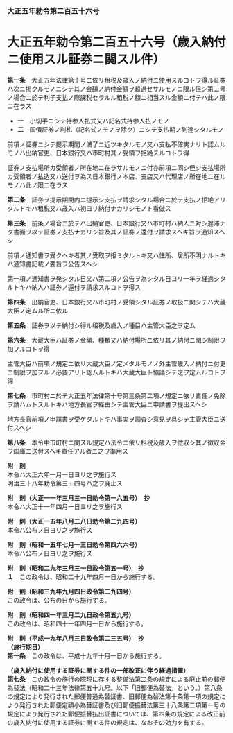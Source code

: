### 大正五年勅令第二百五十六号  
# 大正五年勅令第二百五十六号（歳入納付ニ使用スル証券ニ関スル件）  
  
**第一条**　大正五年法律第十号ニ依リ租税及歳入ノ納付ニ使用スルコトヲ得ル証券ハ次ニ掲クルモノニシテ其ノ金額ノ納付金額ヲ超過セサルモノニ限ル但シ第二号ノ場合ニ於テ利子支払ノ際課税セラルル租税ノ額ニ相当スル金額ニ付テハ此ノ限ニ在ラス  
* **一**　小切手ニシテ持参人払式又ハ記名式持参人払ノモノ  
* **二**　国債証券ノ利札（記名式ノモノヲ除ク）ニシテ支払期ノ到達シタルモノ  
  
前項ノ証券ニシテ提示期間ノ満了ニ近ツキタルモノ又ハ支払不確実ナリト認ムルモノハ出納官吏、日本銀行又ハ市町村其ノ受領ヲ拒絶スルコトヲ得  
  
証券ノ支払場所カ受領者ノ所在地ニ在ラサルモノニ付亦前項ニ同シ但シ支払場所カ受領者ノ払込又ハ送付ヲ為ス日本銀行ノ本店、支店又ハ代理店ノ所在地ニ在ルモノハ此ノ限ニ在ラス  
  
**第二条**　証券ヲ提示期間内ニ提示シ支払ヲ請求シタル場合ニ於テ支払ノ拒絶アリタルトキハ租税又ハ歳入ハ初ヨリ納付ナカリシモノト看做ス  
  
**第三条**　前条ノ場合ニ於テハ出納官吏、日本銀行又ハ市町村ハ納人ニ対シ遅滞ナク書面ヲ以テ証券ノ支払ナカリシ旨及其ノ証券ノ還付ヲ請求スヘキ旨ヲ通知スヘシ  
  
前項ノ通知書ヲ受クヘキ者其ノ受取ヲ拒ミタルトキ又ハ住所、居所不明ナルトキハ通知書記載ノ要旨ヲ公告スヘシ  
  
第一項ノ通知書ヲ発シタル日又ハ第二項ノ公告ヲ為シタル日ヨリ一年ヲ経過シタルトキハ納人ハ証券ノ還付ヲ請求スルコトヲ得ス  
  
**第四条**　出納官吏、日本銀行又ハ市町村ノ受領シタル証券ノ取扱ニ関シテハ大蔵大臣ノ定ムル所ニ依ル  
  
**第五条**　証券ヲ以テ納付シ得ル租税及歳入ノ種目ハ主管大臣之ヲ定ム  
  
**第六条**　大蔵大臣ハ証券ノ金額、種類又ハ納付場所ニ依リ其ノ納付ニ関シ制限ヲ加フルコトヲ得  
  
主管大臣ハ前項ノ規定ニ依リ大蔵大臣ノ定メタルモノノ外主管歳入ノ納付ニ付更ニ制限ヲ加フルノ必要アリト認ムルトキハ大蔵大臣ト協議シテ之ヲ定ムルコトヲ得  
  
**第七条**　市町村ニ於テ大正五年法律第十号第三条第二項ノ規定ニ依リ責任ノ免除ヲ請ハムトスルトキハ地方長官ヲ経由シテ主管大臣ニ申請書ヲ提出スヘシ  
  
地方長官前項ノ申請書ヲ受ケタルトキハ事実ヲ調査シ意見ヲ具シテ主管大臣ニ送付スヘシ  
  
**第八条**　本令中市町村ニ関スル規定ハ法令ニ依リ租税及歳入ヲ徴収シ其ノ徴収金ヲ国庫ニ送付スヘキ責任アル者ニ之ヲ準用ス  
  
**附　則**  
本令ハ大正六年一月一日ヨリ之ヲ施行ス  
明治三十八年勅令第三十四号ハ之ヲ廃止ス  
  
**附　則（大正一一年三月三一日勅令第一六五号）　抄**  
本令ハ大正十一年四月一日ヨリ之ヲ施行ス  
  
**附　則（大正一五年八月二八日勅令第二九四号）**  
本令ハ公布ノ日ヨリ之ヲ施行ス  
  
**附　則（昭和一五年七月一三日勅令第四六六号）**  
本令ハ公布ノ日ヨリ之ヲ施行ス  
  
**附　則（昭和二九年三月三一日政令第五一号）　抄**  
**１**　この政令は、昭和二十九年四月一日から施行する。  
  
**附　則（昭和三九年九月四日政令第二九四号）**  
この政令は、公布の日から施行する。  
  
**附　則（昭和四一年三月二九日政令第五九号）**  
この政令は、昭和四十一年四月一日から施行する。  
  
**附　則（平成一九年八月三日政令第二三五号）　抄**  
**（施行期日）**  
**第一条**　この政令は、平成十九年十月一日から施行する。  
  
**（歳入納付に使用する証券に関する件の一部改正に伴う経過措置）**  
**第七条**　この政令の施行の際現に存する整備法第二条の規定による廃止前の郵便為替法（昭和二十三年法律第五十九号。以下「旧郵便為替法」という。）第八条の規定により発行された郵便普通為替証書、旧郵便為替法第十条第一項の規定により発行された郵便定額小為替証書及び旧郵便振替法第三十八条第二項第一号の規定により発行された郵便振替払出証書については、第四条の規定による改正前の歳入納付に使用する証券に関する件の規定は、なおその効力を有する。  
  
